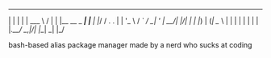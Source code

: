  _               _    _________  ___
| |             | |   | ___ \  \/  |
| |__   __ _ ___| |__ | |_/ / .  . |
| '_ \ / _` / __| '_ \|  __/| |\/| |
| |_) | (_| \__ \ | | | |   | |  | |
|_.__/ \__,_|___/_| |_\_|   \_|  |_/
                                  
bash-based alias package manager made by a nerd who sucks at coding
